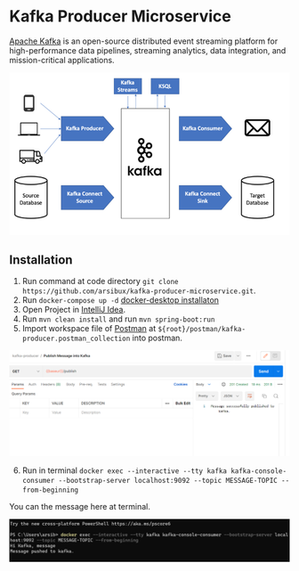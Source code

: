 # Kafka Producer Microservice


[Apache Kafka](https://kafka.apache.org/) is an open-source distributed event streaming platform for high-performance data pipelines, streaming analytics, data integration, and mission-critical applications.

![kafka producer service](https://github.com/arsibux/kafka-producer-microservice/blob/main/draw_io/kafka-producer.png "kafka producer service")

## Installation

1. Run command at code directory `git clone https://github.com/arsibux/kafka-producer-microservice.git`.
2. Run `docker-compose up -d` [docker-desktop installaton](https://docs.docker.com/desktop/)
3. Open Project in [IntelliJ Idea](https://www.jetbrains.com/idea/download/).
4. Run `mvn clean install` and run `mvn spring-boot:run`
5. Import workspace file of [Postman](https://www.postman.com/downloads/) at `${root}/postman/kafka-producer.postman_collection` into postman.



![postman-api-call](https://github.com/arsibux/kafka-producer-microservice/blob/main/docs/img/postman-api-call.png "postman-api-call")
 


6. Run in terminal `docker exec --interactive --tty kafka kafka-console-consumer --bootstrap-server localhost:9092 --topic MESSAGE-TOPIC --from-beginning`

You can the message here at terminal.


![postman-api-call](https://github.com/arsibux/kafka-producer-microservice/blob/main/docs/img/verify.png "postman-api-call")

